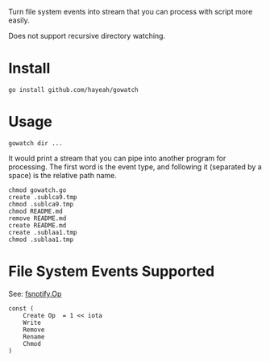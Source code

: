 Turn file system events into stream that you can process with script more easily.

Does not support recursive directory watching.

# Install

```
go install github.com/hayeah/gowatch
```

# Usage

```
gowatch dir ...
```

It would print a stream that you can pipe into another program for processing. The first word is the event type, and following it (separated by a space) is the relative path name.

```
chmod gowatch.go
create .sublca9.tmp
chmod .sublca9.tmp
chmod README.md
remove README.md
create README.md
create .sublaa1.tmp
chmod .sublaa1.tmp
```

# File System Events Supported

See: [fsnotify.Op](https://godoc.org/gopkg.in/fsnotify.v1#Op)

```golang
const (
    Create Op  = 1 << iota
    Write
    Remove
    Rename
    Chmod
)
```